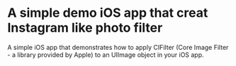 # A simple demo iOS app that creat Instagram like photo filter
A simple iOS app that demonstrates how to apply CIFilter (Core Image Filter - a library provided by Apple) to an UIImage object in your iOS app.
